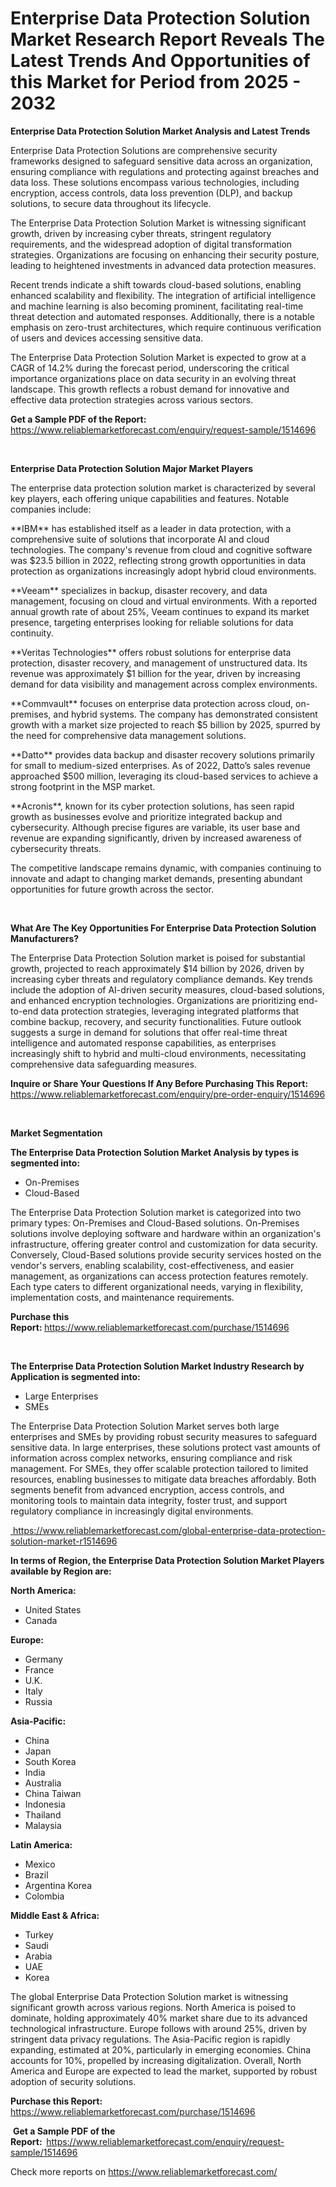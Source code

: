 <p><h1>Enterprise Data Protection Solution Market Research Report Reveals The Latest Trends And Opportunities of this Market for Period from 2025 - 2032</h1></p><p><strong>Enterprise Data Protection Solution Market Analysis and Latest Trends</strong></p>
<p><p>Enterprise Data Protection Solutions are comprehensive security frameworks designed to safeguard sensitive data across an organization, ensuring compliance with regulations and protecting against breaches and data loss. These solutions encompass various technologies, including encryption, access controls, data loss prevention (DLP), and backup solutions, to secure data throughout its lifecycle.</p><p>The Enterprise Data Protection Solution Market is witnessing significant growth, driven by increasing cyber threats, stringent regulatory requirements, and the widespread adoption of digital transformation strategies. Organizations are focusing on enhancing their security posture, leading to heightened investments in advanced data protection measures. </p><p>Recent trends indicate a shift towards cloud-based solutions, enabling enhanced scalability and flexibility. The integration of artificial intelligence and machine learning is also becoming prominent, facilitating real-time threat detection and automated responses. Additionally, there is a notable emphasis on zero-trust architectures, which require continuous verification of users and devices accessing sensitive data. </p><p>The Enterprise Data Protection Solution Market is expected to grow at a CAGR of 14.2% during the forecast period, underscoring the critical importance organizations place on data security in an evolving threat landscape. This growth reflects a robust demand for innovative and effective data protection strategies across various sectors.</p></p>
<p><strong>Get a Sample PDF of the Report:&nbsp;</strong> <a href="https://www.reliablemarketforecast.com/enquiry/request-sample/1514696?utm_campaign=1169&utm_medium=2&utm_source=Github&utm_content=ia&utm_term=17012025&utm_id=enterprise-data-protection-solution">https://www.reliablemarketforecast.com/enquiry/request-sample/1514696</a></p>
<p>&nbsp;</p>
<p><strong>Enterprise Data Protection Solution Major Market Players</strong></p>
<p><p>The enterprise data protection solution market is characterized by several key players, each offering unique capabilities and features. Notable companies include:</p><p>**IBM** has established itself as a leader in data protection, with a comprehensive suite of solutions that incorporate AI and cloud technologies. The company's revenue from cloud and cognitive software was $23.5 billion in 2022, reflecting strong growth opportunities in data protection as organizations increasingly adopt hybrid cloud environments.</p><p>**Veeam** specializes in backup, disaster recovery, and data management, focusing on cloud and virtual environments. With a reported annual growth rate of about 25%, Veeam continues to expand its market presence, targeting enterprises looking for reliable solutions for data continuity.</p><p>**Veritas Technologies** offers robust solutions for enterprise data protection, disaster recovery, and management of unstructured data. Its revenue was approximately $1 billion for the year, driven by increasing demand for data visibility and management across complex environments.</p><p>**Commvault** focuses on enterprise data protection across cloud, on-premises, and hybrid systems. The company has demonstrated consistent growth with a market size projected to reach $5 billion by 2025, spurred by the need for comprehensive data management solutions.</p><p>**Datto** provides data backup and disaster recovery solutions primarily for small to medium-sized enterprises. As of 2022, Datto’s sales revenue approached $500 million, leveraging its cloud-based services to achieve a strong footprint in the MSP market.</p><p>**Acronis**, known for its cyber protection solutions, has seen rapid growth as businesses evolve and prioritize integrated backup and cybersecurity. Although precise figures are variable, its user base and revenue are expanding significantly, driven by increased awareness of cybersecurity threats.</p><p>The competitive landscape remains dynamic, with companies continuing to innovate and adapt to changing market demands, presenting abundant opportunities for future growth across the sector.</p></p>
<p>&nbsp;</p>
<p><strong>What Are The Key Opportunities For Enterprise Data Protection Solution Manufacturers?</strong></p>
<p><p>The Enterprise Data Protection Solution market is poised for substantial growth, projected to reach approximately $14 billion by 2026, driven by increasing cyber threats and regulatory compliance demands. Key trends include the adoption of AI-driven security measures, cloud-based solutions, and enhanced encryption technologies. Organizations are prioritizing end-to-end data protection strategies, leveraging integrated platforms that combine backup, recovery, and security functionalities. Future outlook suggests a surge in demand for solutions that offer real-time threat intelligence and automated response capabilities, as enterprises increasingly shift to hybrid and multi-cloud environments, necessitating comprehensive data safeguarding measures.</p></p>
<p><strong>Inquire or Share Your Questions If Any Before Purchasing This Report:</strong> <a href="https://www.reliablemarketforecast.com/enquiry/pre-order-enquiry/1514696?utm_campaign=1169&utm_medium=2&utm_source=Github&utm_content=ia&utm_term=17012025&utm_id=enterprise-data-protection-solution">https://www.reliablemarketforecast.com/enquiry/pre-order-enquiry/1514696</a></p>
<p>&nbsp;</p>
<p><strong>Market Segmentation</strong></p>
<p><strong>The Enterprise Data Protection Solution Market Analysis by types is segmented into:</strong></p>
<p><ul><li>On-Premises</li><li>Cloud-Based</li></ul></p>
<p><p>The Enterprise Data Protection Solution market is categorized into two primary types: On-Premises and Cloud-Based solutions. On-Premises solutions involve deploying software and hardware within an organization's infrastructure, offering greater control and customization for data security. Conversely, Cloud-Based solutions provide security services hosted on the vendor's servers, enabling scalability, cost-effectiveness, and easier management, as organizations can access protection features remotely. Each type caters to different organizational needs, varying in flexibility, implementation costs, and maintenance requirements.</p></p>
<p><strong>Purchase this Report:&nbsp;</strong><a href="https://www.reliablemarketforecast.com/purchase/1514696?utm_campaign=1169&utm_medium=2&utm_source=Github&utm_content=ia&utm_term=17012025&utm_id=enterprise-data-protection-solution">https://www.reliablemarketforecast.com/purchase/1514696</a></p>
<p>&nbsp;</p>
<p><strong>The Enterprise Data Protection Solution Market Industry Research by Application is segmented into:</strong></p>
<p><ul><li>Large Enterprises</li><li>SMEs</li></ul></p>
<p><p>The Enterprise Data Protection Solution Market serves both large enterprises and SMEs by providing robust security measures to safeguard sensitive data. In large enterprises, these solutions protect vast amounts of information across complex networks, ensuring compliance and risk management. For SMEs, they offer scalable protection tailored to limited resources, enabling businesses to mitigate data breaches affordably. Both segments benefit from advanced encryption, access controls, and monitoring tools to maintain data integrity, foster trust, and support regulatory compliance in increasingly digital environments.</p></p>
<p><a href="https://www.reliablemarketforecast.com/global-enterprise-data-protection-solution-market-r1514696?utm_campaign=1169&utm_medium=2&utm_source=Github&utm_content=ia&utm_term=17012025&utm_id=enterprise-data-protection-solution">&nbsp;https://www.reliablemarketforecast.com/global-enterprise-data-protection-solution-market-r1514696</a></p>
<p><strong>In terms of Region, the Enterprise Data Protection Solution Market Players available by Region are:</strong></p>
<p>
    <p> <strong> North America: </strong>
        <ul>
            <li>United States</li>
            <li>Canada</li>
        </ul>
        </p> 
    <p> <strong> Europe: </strong>
        <ul>
            <li>Germany</li>
            <li>France</li>
            <li>U.K.</li>
            <li>Italy</li>
            <li>Russia</li>
        </ul>
        </p> 
    <p> <strong> Asia-Pacific: </strong>
        <ul>
            <li>China</li>
            <li>Japan</li>
            <li>South Korea</li>
            <li>India</li>
            <li>Australia</li>
            <li>China Taiwan</li>
            <li>Indonesia</li>
            <li>Thailand</li>
            <li>Malaysia</li>
        </ul>
        </p> 
    <p> <strong> Latin America: </strong>
        <ul>
            <li>Mexico</li>
            <li>Brazil</li>
            <li>Argentina Korea</li>
            <li>Colombia</li>
        </ul>
        </p> 
    <p> <strong> Middle East & Africa: </strong>
        <ul>
            <li>Turkey</li>
            <li>Saudi</li>
            <li>Arabia</li>
            <li>UAE</li>
            <li>Korea</li>
        </ul>
    </p>
    </p>
<p><p>The global Enterprise Data Protection Solution market is witnessing significant growth across various regions. North America is poised to dominate, holding approximately 40% market share due to its advanced technological infrastructure. Europe follows with around 25%, driven by stringent data privacy regulations. The Asia-Pacific region is rapidly expanding, estimated at 20%, particularly in emerging economies. China accounts for 10%, propelled by increasing digitalization. Overall, North America and Europe are expected to lead the market, supported by robust adoption of security solutions.</p></p>
<p><strong>Purchase this Report: </strong><a href="https://www.reliablemarketforecast.com/purchase/1514696?utm_campaign=1169&utm_medium=2&utm_source=Github&utm_content=ia&utm_term=17012025&utm_id=enterprise-data-protection-solution">https://www.reliablemarketforecast.com/purchase/1514696</a></p>
<p>&nbsp;<strong>Get a Sample PDF of the Report:&nbsp;&nbsp;</strong><a href="https://www.reliablemarketforecast.com/enquiry/request-sample/1514696?utm_campaign=1169&utm_medium=2&utm_source=Github&utm_content=ia&utm_term=17012025&utm_id=enterprise-data-protection-solution">https://www.reliablemarketforecast.com/enquiry/request-sample/1514696</a></p>
<p><strong></strong></p>
<p>Check more reports on <a href="https://www.reliablemarketforecast.com/?utm_campaign=1169&utm_medium=2&utm_source=Github&utm_content=ia&utm_term=17012025&utm_id=enterprise-data-protection-solution">https://www.reliablemarketforecast.com/</a></p>